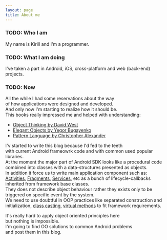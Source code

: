 ```yaml
---
layout: page
title: About me
---
```


### TODO: Who I am
My name is Kirill and I'm a programmer.

### TODO: What I am doing
I've taken a part in Android, iOS, cross-platform and web (back-end) projects.

### TODO: Now

All the while I had some reservations about the way<br/>
of how applications were designed and developed.<br/>
And only now I'm starting to realize how it should be.<br/>
This books really impressed me and helped with understanding:
 - [Object Thinking by David West](https://www.amazon.com/Object-Thinking-Developer-Reference-David/dp/0735619654)
 - [Elegant Objects by Yegor Bugayenko](https://www.amazon.com/Elegant-Objects-1-Yegor-Bugayenko/dp/1519166915)
 - [Pattern Language by Christopher Alexander](https://www.amazon.com/Pattern-Language-Buildings-Construction-Environmental/dp/0195019199)

I'v started to write this blog because I'd fed to the teeth<br/>
with current Android frameowrk code and with common used popular libraries.<br/>
At the moment the major part of Android SDK looks like a procedural code<br/>
combined into classes with a data-structures presented as objects.<br/>
In addition it force us to write main application component such as:
[Activities](https://developer.android.com/guide/components/activities/activity-lifecycle.html),
[Fragments](https://developer.android.com/guide/components/fragments.html),
[Services](https://developer.android.com/guide/components/services.html),
etc as a bunch of lifecycle-callbacks inherited from framework base classes.<br/>
They does not describe object behaviour rather they exists only
to be triggered on specific event by the system.<br/>
We need to use doubtful in OOP practices like
separated construction and initialization,
[class casting](http://www.yegor256.com/2015/04/02/class-casting-is-anti-pattern.html),
[virtual methods](http://www.javaworld.com/article/2073649/core-java/why-extends-is-evil.html)
to fit framework requirements.

It's really hard to apply object oriented principles here<br/>
but nothing is impossible.<br/>
I'm going to find OO solutions to common Android problems<br/>
and post them in this blog.<br/>
